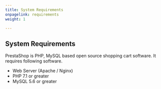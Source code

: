 ```yaml
---
title: System Requirements
onpagelink: requirements
weight: 1

---
```


System Requirements
-------------------

PrestaShop is PHP, MySQL based open source shopping cart software. It requires following software.

- Web Server (Apache / Nginx)
- PHP 7.1 or greater
- MySQL 5.6 or greater
 